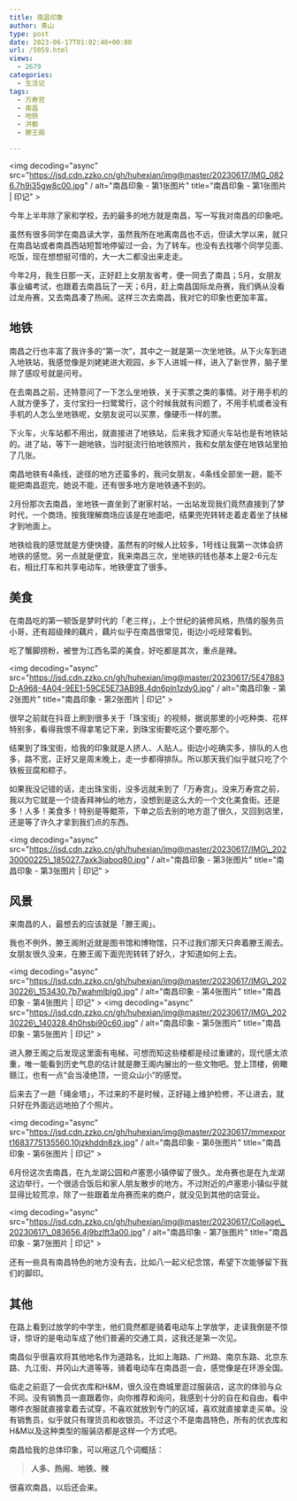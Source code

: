 ```yaml
---
title: 南昌印象
author: 青山
type: post
date: 2023-06-17T01:02:48+00:00
url: /5059.html
views:
  - 2679
categories:
  - 生活记
tags:
  - 万寿宫
  - 南昌
  - 地铁
  - 洪都
  - 滕王阁

---
```

<img decoding="async" src="https://jsd.cdn.zzko.cn/gh/huhexian/img@master/20230617/IMG_0826.7h9i35gw8c00.jpg" / alt="南昌印象 - 第1张图片" title="南昌印象 - 第1张图片 | 印记" >

今年上半年除了家和学校，去的最多的地方就是南昌，写一写我对南昌的印象吧。

虽然有很多同学在南昌读大学，虽然我所在地离南昌也不远，但读大学以来，就只在南昌站或者南昌西站短暂地停留过一会，为了转车。也没有去找哪个同学见面、吃饭，现在想想挺可惜的，大一大二都没出来走走。

今年2月，我生日那一天，正好赶上女朋友省考，便一同去了南昌；5月，女朋友事业编考试，也跟着去南昌玩了一天；6月，赶上南昌国际龙舟赛，我们俩从没看过龙舟赛，又去南昌凑了热闹。这样三次去南昌，我对它的印象也更加丰富。

## 地铁

南昌之行也丰富了我许多的“第一次”，其中之一就是第一次坐地铁。从下火车到进入地铁站，我感觉像是刘姥姥进大观园，乡下人进城一样，进入了新世界，脑子里除了感叹号就是问号。

在去南昌之前，还特意问了一下怎么坐地铁，关于买票之类的事情。对于用手机的人就方便多了，支付宝扫一扫鹭鹭行，这个时候我就有问题了，不用手机或者没有手机的人怎么坐地铁呢，女朋友说可以买票，像硬币一样的票。

下火车，火车站都不用出，就直接进了地铁站，后来我才知道火车站也是有地铁站的。进了站，等下一趟地铁，当时挺流行拍地铁照片，我和女朋友便在地铁站里拍了几张。

南昌地铁有4条线，途径的地方还蛮多的，我问女朋友，4条线全部坐一趟，能不能把南昌逛完，她说不能，还有很多地方是地铁通不到的。

2月份那次去南昌，坐地铁一直坐到了谢家村站，一出站发现我们竟然直接到了梦时代，一个商场，按我理解商场应该是在地面吧，结果兜兜转转走着走着坐了扶梯才到地面上。

地铁给我的感觉就是方便快捷，虽然有的时候人比较多，1号线让我第一次体会挤地铁的感觉。另一点就是便宜，我来南昌三次，坐地铁的钱也基本上是2-6元左右，相比打车和共享电动车，地铁便宜了很多。

## 美食

在南昌吃的第一顿饭是梦时代的「老三样」，上个世纪的装修风格，热情的服务员小哥，还有超级辣的藕片，藕片似乎在南昌很常见，街边小吃经常看到。

吃了蟹脚捞粉，被誉为江西名菜的美食，好吃都是其次，重点是辣。

<img decoding="async" src="https://jsd.cdn.zzko.cn/gh/huhexian/img@master/20230617/5E47B83D-A968-4A04-9EE1-59CE5E73AB9B.4dn6pln1zdy0.jpg" / alt="南昌印象 - 第2张图片" title="南昌印象 - 第2张图片 | 印记" >

很早之前就在抖音上刷到很多关于「珠宝街」的视频，据说那里的小吃种类、花样特别多，看得我恨不得拿笔记下来，到珠宝街要吃这个要吃那个。

结果到了珠宝街，给我的印象就是人挤人、人贴人。街边小吃确实多，排队的人也多，路不宽，正好又是周末晚上，走一步都得排队。所以那天我们似乎就只吃了个铁板豆腐和粽子。

如果我没记错的话，走出珠宝街，没多远就来到了「万寿宫」。没来万寿宫之前，我以为它就是一个烧香拜神仙的地方，没想到是这么大的一个文化美食街。还是多！人多！美食多！特别是等鲲茶，下单之后去别的地方逛了很久，又回到店里，还是等了许久才拿到我们点的东西。

<img decoding="async" src="https://jsd.cdn.zzko.cn/gh/huhexian/img@master/20230617/IMG\_20230000225\_185027.7axk3iaboq80.jpg" / alt="南昌印象 - 第3张图片" title="南昌印象 - 第3张图片 | 印记" >

## 风景

来南昌的人，最想去的应该就是「滕王阁」。

我也不例外，滕王阁附近就是图书馆和博物馆，只不过我们那天只奔着滕王阁去。女朋友很久没来，在滕王阁下面兜兜转转了好久，才知道如何上去。

<img decoding="async" src="https://jsd.cdn.zzko.cn/gh/huhexian/img@master/20230617/IMG\_20230226\_153430.7b7wahmlblg0.jpg" / alt="南昌印象 - 第4张图片" title="南昌印象 - 第4张图片 | 印记" > <img decoding="async" src="https://jsd.cdn.zzko.cn/gh/huhexian/img@master/20230617/IMG\_20230226\_140328.4h0hsbi90c60.jpg" / alt="南昌印象 - 第5张图片" title="南昌印象 - 第5张图片 | 印记" >

进入滕王阁之后发现这里面有电梯，可想而知这些楼都是经过重建的，现代感太浓重，唯一能看到历史气息的估计就是滕王阁内展出的一些文物吧。登上顶楼，俯瞰赣江，也有一点“会当凌绝顶，一览众山小”的感觉。

后来去了一趟「绳金塔」，不过来的不是时候，正好碰上维护检修，不让进去，就只好在外面远远地拍了个照片。

<img decoding="async" src="https://jsd.cdn.zzko.cn/gh/huhexian/img@master/20230617/mmexport1683775135560.10jzkhddn8zk.jpg" / alt="南昌印象 - 第6张图片" title="南昌印象 - 第6张图片 | 印记" >

6月份这次去南昌，在九龙湖公园和卢塞恩小镇停留了很久。龙舟赛也是在九龙湖这边举行，一个很适合饭后和家人朋友散步的地方。不过附近的卢塞恩小镇似乎就显得比较荒凉，除了一些跟着龙舟赛而来的商户，就没见到其他的店营业。

<img decoding="async" src="https://jsd.cdn.zzko.cn/gh/huhexian/img@master/20230617/Collage\_20230617\_083656.4j9bzlft3a00.jpg" / alt="南昌印象 - 第7张图片" title="南昌印象 - 第7张图片 | 印记" >

还有一些具有南昌特色的地方没有去，比如八一起义纪念馆，希望下次能够留下我们的脚印。

## 其他

在路上看到过放学的中学生，他们竟然都是骑着电动车上学放学，走读我倒是不惊讶，惊讶的是电动车成了他们普遍的交通工具，这我还是第一次见。

南昌似乎很喜欢将其他地名作为道路名，比如上海路、广州路、南京东路、北京东路、九江街、井冈山大道等等，骑着电动车在南昌逛一会，感觉像是在环游全国。

临走之前逛了一会优衣库和H&M，很久没在商城里逛过服装店，这次的体验与众不同。没有销售员一直跟着你，向你推荐和询问，我感到十分的自在和自由，看中哪件衣服就直接拿着去试穿，不喜欢就放到专门的区域，喜欢就直接拿走买单。没有销售员，似乎就只有理货员和收银员。不过这个不是南昌特色，所有的优衣库和H&M以及这种类型的服装店都是这样一个方式吧。

南昌给我的总体印象，可以用这几个词概括：

> **人多、热闹、地铁、辣** 

很喜欢南昌，以后还会来。